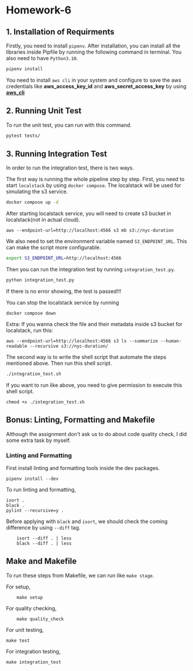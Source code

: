 # Homework-6

## 1. Installation of Requirments 

Firstly, you need to install `pipenv`. After installation, you can install all the libraries inside Pipfile by running the following command in terminal. You also need to have `Python3.10`.
```bash
pipenv install
```
You need to install `aws cli` in your system and  configure to save the aws credentials like **aws_access_key_id** and **aws_secret_access_key** by using **[aws_cli](https://docs.aws.amazon.com/cli/latest/reference/configure/index.html)**

## 2. Running Unit Test

To run the unit test, you can run with this command.
```bash
pytest tests/
```

## 3. Running Integration Test

In order to run the integration test, there is two ways.

The first way is running the whole pipeline step by step. First, you need to start `localstack` by using `docker compose`. The localstack will be used for simulating the s3 service.

```bash
docker compose up -d
```

After starting localstack service, you will need to create s3 bucket in localstack(not in actual cloud).
```
aws --endpoint-url=http://localhost:4566 s3 mb s3://nyc-duration
```

We also need to set the environment variable named  `S3_ENDPOINT_URL`. This can make the script more configurable.

```bash
export S3_ENDPOINT_URL=http://localhost:4566
```

Then you can run the integration test by running `integration_test.py`.
```bash
python integration_test.py
```

If there is no error showing, the test is passed!!!

You can stop the localstack service by running
```
docker compose down 
```

Extra: If you wanna check the file and their metadata inside s3 bucket for localstack, run this:
```
aws --endpoint-url=http://localhost:4566 s3 ls --summarize --human-readable --recursive s3://nyc-duration/
```

The second way is to write the shell script that automate the steps mentioned above. Then run this shell script.
```bash
./integration_test.sh
```

If you want to run like above, you need to give permission to execute this shell script.
```
chmod +x ./integration_test.sh
```

## Bonus: Linting, Formatting and Makefile

Although the assignment don't ask us to do about code quality check, I did some extra task by myself.

### Linting and Formatting

First install linting and formatting tools inside the dev packages.
```
pipenv install --dev
```

To run linting and formatting, 

```
isort .
black .
pylint --recursive=y .
```

Before applying with `black` and `isort`, we should check the coming difference by using `--diff` tag.

```
    isort --diff . | less
    black --diff . | less
```

## Make and Makefile

To run these steps from Makefile, we can run like `make stage`.

For setup,
```
    make setup
```

For quality checking,
```
    make quality_check
```

For unit testing,
```
make test
```

For integration testing,
```
make integration_test
```